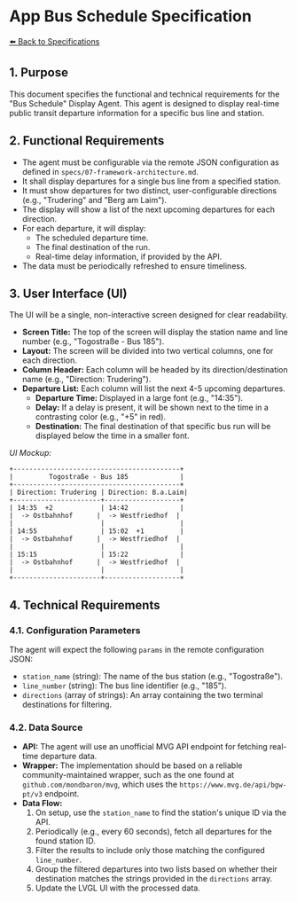 # App Bus Schedule Specification

[⬅️ Back to Specifications](../SPECS.md)

## 1. Purpose

This document specifies the functional and technical requirements for the "Bus Schedule" Display Agent. This agent is designed to display real-time public transit departure information for a specific bus line and station.

## 2. Functional Requirements

-   The agent must be configurable via the remote JSON configuration as defined in `specs/07-framework-architecture.md`.
-   It shall display departures for a single bus line from a specified station.
-   It must show departures for two distinct, user-configurable directions (e.g., "Trudering" and "Berg am Laim").
-   The display will show a list of the next upcoming departures for each direction.
-   For each departure, it will display:
    -   The scheduled departure time.
    -   The final destination of the run.
    -   Real-time delay information, if provided by the API.
-   The data must be periodically refreshed to ensure timeliness.

## 3. User Interface (UI)

The UI will be a single, non-interactive screen designed for clear readability.

-   **Screen Title:** The top of the screen will display the station name and line number (e.g., "Togostraße - Bus 185").
-   **Layout:** The screen will be divided into two vertical columns, one for each direction.
-   **Column Header:** Each column will be headed by its direction/destination name (e.g., "Direction: Trudering").
-   **Departure List:** Each column will list the next 4-5 upcoming departures.
    -   **Departure Time:** Displayed in a large font (e.g., "14:35").
    -   **Delay:** If a delay is present, it will be shown next to the time in a contrasting color (e.g., "+5" in red).
    -   **Destination:** The final destination of that specific bus run will be displayed below the time in a smaller font.

*UI Mockup:*
```
+------------------------------------------+
|         Togostraße - Bus 185             |
+------------------------------------------+
| Direction: Trudering | Direction: B.a.Laim|
+----------------------+-------------------+
| 14:35  +2            | 14:42             |
|  -> Ostbahnhof      |  -> Westfriedhof  |
|                      |                   |
| 14:55                | 15:02  +1         |
|  -> Ostbahnhof      |  -> Westfriedhof  |
|                      |                   |
| 15:15                | 15:22             |
|  -> Ostbahnhof      |  -> Westfriedhof  |
|                      |                   |
+----------------------+-------------------+
```

## 4. Technical Requirements

### 4.1. Configuration Parameters

The agent will expect the following `params` in the remote configuration JSON:

-   `station_name` (string): The name of the bus station (e.g., "Togostraße").
-   `line_number` (string): The bus line identifier (e.g., "185").
-   `directions` (array of strings): An array containing the two terminal destinations for filtering.

### 4.2. Data Source

-   **API:** The agent will use an unofficial MVG API endpoint for fetching real-time departure data.
-   **Wrapper:** The implementation should be based on a reliable community-maintained wrapper, such as the one found at `github.com/mondbaron/mvg`, which uses the `https://www.mvg.de/api/bgw-pt/v3` endpoint.
-   **Data Flow:**
    1.  On setup, use the `station_name` to find the station's unique ID via the API.
    2.  Periodically (e.g., every 60 seconds), fetch all departures for the found station ID.
    3.  Filter the results to include only those matching the configured `line_number`.
    4.  Group the filtered departures into two lists based on whether their destination matches the strings provided in the `directions` array.
    5.  Update the LVGL UI with the processed data. 